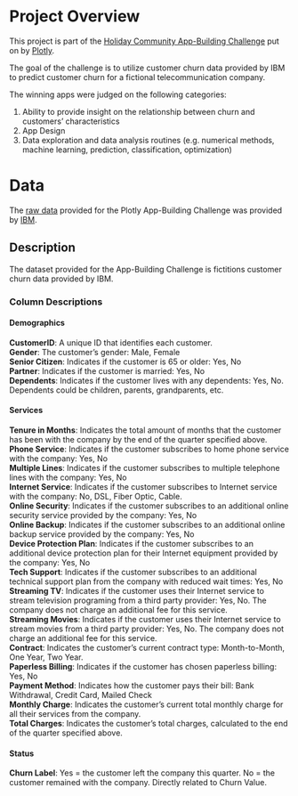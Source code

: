 # Project Overview  

This project is part of the
[Holiday Community App-Building Challenge](https://community.plotly.com/t/holiday-community-app-building-challenge/70393)
put on by [Plotly](https://plotly.com/dash/).

The goal of the challenge is to utilize customer churn data provided by IBM to predict customer churn for a fictional 
telecommunication company.  

The winning apps were judged on the following categories:

1. Ability to provide insight on the relationship between churn and customers’ characteristics
2. App Design
3. Data exploration and data analysis routines (e.g. numerical methods, machine learning, prediction, classification, optimization)


# Data  

The [raw data](https://raw.githubusercontent.com/plotly/datasets/master/telco-customer-churn-by-IBM.csv) provided for 
the Plotly App-Building Challenge was provided by 
[IBM](https://community.ibm.com/community/user/businessanalytics/blogs/steven-macko/2019/07/11/telco-customer-churn-1113).  

## Description  

The dataset provided for the App-Building Challenge is fictitions customer churn data provided by IBM.  

### Column Descriptions  
#### Demographics
**CustomerID**: A unique ID that identifies each customer.  
**Gender**: The customer’s gender: Male, Female  
**Senior Citizen**: Indicates if the customer is 65 or older: Yes, No  
**Partner**: Indicates if the customer is married: Yes, No  
**Dependents**: Indicates if the customer lives with any dependents: Yes, No. Dependents could be children, parents, 
grandparents, etc.  

#### Services
**Tenure in Months**: Indicates the total amount of months that the customer has been with the company by the end of the
quarter specified above.  
**Phone Service**: Indicates if the customer subscribes to home phone service with the company: Yes, No  
**Multiple Lines**: Indicates if the customer subscribes to multiple telephone lines with the company: Yes, No  
**Internet Service**: Indicates if the customer subscribes to Internet service with the company: No, DSL, Fiber Optic, 
Cable.  
**Online Security**: Indicates if the customer subscribes to an additional online security service provided by the 
company: Yes, No  
**Online Backup**: Indicates if the customer subscribes to an additional online backup service provided by the company: 
Yes, No  
**Device Protection Plan**: Indicates if the customer subscribes to an additional device protection plan for their 
Internet equipment provided by the company: Yes, No  
**Tech Support**: Indicates if the customer subscribes to an additional technical support plan from the company with 
reduced wait times: Yes, No  
**Streaming TV**: Indicates if the customer uses their Internet service to stream television programing from a third 
party provider: Yes, No. The company does not charge an additional fee for this service.  
**Streaming Movies**: Indicates if the customer uses their Internet service to stream movies from a third party 
provider: Yes, No. The company does not charge an additional fee for this service.  
**Contract**: Indicates the customer’s current contract type: Month-to-Month, One Year, Two Year.  
**Paperless Billing**: Indicates if the customer has chosen paperless billing: Yes, No  
**Payment Method**: Indicates how the customer pays their bill: Bank Withdrawal, Credit Card, Mailed Check  
**Monthly Charge**: Indicates the customer’s current total monthly charge for all their services from the company.  
**Total Charges**: Indicates the customer’s total charges, calculated to the end of the quarter specified above.  

#### Status
**Churn Label**: Yes = the customer left the company this quarter. No = the customer remained with the company. 
Directly related to Churn Value.  


